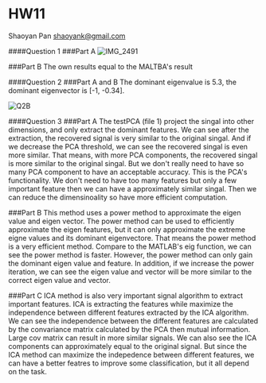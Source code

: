 # HW11
Shaoyan Pan
shaoyank@gmail.com

####Question 1
###Part A
![IMG_2491](https://user-images.githubusercontent.com/89927506/140651823-3158749b-6e49-4615-906a-914bbb9246ea.jpg)

###Part B
The own results equal to the MALTBA's result


####Question 2
###Part A and B
The dominant eigenvalue is 5.3, the dominant eigenvector is [-1, -0.34].

![Q2B](https://user-images.githubusercontent.com/89927506/140651978-118536ca-0fe2-40c1-8dfc-27c63ce8b815.jpg)

####Question 3
###Part A
The testPCA (file 1) project the singal into other dimensions, and only extract the dominant features. We can see after the extraction, the recovered signal is very similar to the original singal. And if we decrease the PCA threshold, we can see the recovered singal is even more similar. That means, with more PCA components, the recovered singal is more similar to the original singal. But we don't really need to have so many PCA component to have an acceptable accuracy. This is the PCA's functionality. We don't need to have too many features but only a few important feature then we can have a approximately similar singal. Then we can reduce the dimensinoality so have more efficient computation.

###Part B
This method uses a power method to approximate the eigen value and eigen vector. The power method can be used to efficiently approximate the eigen features, but it can only approximate the extreme eigne values and its dominant eigenvectore. That means the power method is a very efficient method. Compare to the MATLAB's eig function, we can see the power method is faster. However, the power method can only gain the dominant eigen value and feature. In addition, if we increase the power iteration, we can see the eigen value and vector will be more similar to the correct eigen value and vector.

###Part C
ICA method is also very important signal algorithm to extract important features. ICA is extracting the features while maximize the independence between different features extracted by the ICA algorithm. We can see the independence between the different features are calculated by the convariance matrix calculated by the PCA then mutual information. Large cov matrix can result in more similar signals. We can also see the ICA components can approximately equal to the original signal. But since the ICA method can maximize the indepedence between different features, we can have a better featres to improve some classification, but it all depend on the task.

